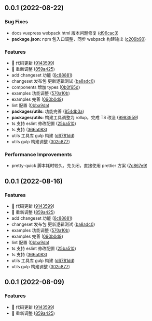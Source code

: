 ## 0.0.1 (2022-08-22)

### Bug Fixes

- docs vuepress webpack html 版本问题修复 ([d96cac3](https://github.com/JS-banana/jack/commit/d96cac38d98272dd6f74c2a736da407c97c0ee9f))
- **package.json:** npm 包入口调整，同步 webpack 构建输出 ([c209b90](https://github.com/JS-banana/jack/commit/c209b90e56ea09935e75e303f3b27ecd403639be))

### Features

- 🎨 代码更新 ([9143599](https://github.com/JS-banana/jack/commit/914359921eea5f65eb190b4bd04bb77e2d44b61c))
- 🚀 重新调整 ([859a425](https://github.com/JS-banana/jack/commit/859a4250b462341e5580f4ca97cbbdec73a6c498))
- add changeset 功能 ([6c88881](https://github.com/JS-banana/jack/commit/6c88881e7a714fe8c641ff586faf8dae2aef71ed))
- changeset 发布包 更新逻辑测试 ([ba8adc0](https://github.com/JS-banana/jack/commit/ba8adc0cba28f38149a0b52c984ec5119715e7c8))
- components 增加 types ([0b0f65d](https://github.com/JS-banana/jack/commit/0b0f65db68f0fb83d517d6472768df980d80c049))
- examples 功能调整 ([570a10b](https://github.com/JS-banana/jack/commit/570a10be96b345a466cfbb9f734007e323bc8501))
- examples 完善 ([090b0d9](https://github.com/JS-banana/jack/commit/090b0d9ac4c0ace6a3683b446b660f7a1385ed89))
- lint 配置 ([0bba9da](https://github.com/JS-banana/jack/commit/0bba9da0a5f920902a2ca3f76b3f8009f837bd81))
- **packages/utils:** 功能完善 ([854db3a](https://github.com/JS-banana/jack/commit/854db3a85127628b0b718f529b545b27f4b6bad4))
- **packages/utils:** 构建工具调整为 rollup，完成 TS 改造 ([9983959](https://github.com/JS-banana/jack/commit/99839597ccea45606e0e2a5c6fd46d25c27fb0d0))
- ts 支持 eslint 修改配置 ([25ba510](https://github.com/JS-banana/jack/commit/25ba5101b62cfafd7159b604e2af7614cafd61de))
- ts 支持 ([366a083](https://github.com/JS-banana/jack/commit/366a083349469b76be9ed64f019127cf4d6f9317))
- utils 工具库 gulp 构建 ([d6781dd](https://github.com/JS-banana/jack/commit/d6781ddae1b914ad20f28deb276878f947f55d59))
- utils gulp 构建调整 ([302c877](https://github.com/JS-banana/jack/commit/302c877a5fd92de5ca81950f3ad7007b9f917453))

### Performance Improvements

- pretty-quick 脚本耗时较久，先关闭，直接使用 prettier 方案 ([7c867e9](https://github.com/JS-banana/jack/commit/7c867e90c412af08cf42c7f58da7599b67d21363))

## 0.0.1 (2022-08-16)

### Features

- 🎨 代码更新 ([9143599](https://github.com/JS-banana/jack/commit/914359921eea5f65eb190b4bd04bb77e2d44b61c))
- 🚀 重新调整 ([859a425](https://github.com/JS-banana/jack/commit/859a4250b462341e5580f4ca97cbbdec73a6c498))
- add changeset 功能 ([6c88881](https://github.com/JS-banana/jack/commit/6c88881e7a714fe8c641ff586faf8dae2aef71ed))
- changeset 发布包 更新逻辑测试 ([ba8adc0](https://github.com/JS-banana/jack/commit/ba8adc0cba28f38149a0b52c984ec5119715e7c8))
- examples 功能调整 ([570a10b](https://github.com/JS-banana/jack/commit/570a10be96b345a466cfbb9f734007e323bc8501))
- examples 完善 ([090b0d9](https://github.com/JS-banana/jack/commit/090b0d9ac4c0ace6a3683b446b660f7a1385ed89))
- lint 配置 ([0bba9da](https://github.com/JS-banana/jack/commit/0bba9da0a5f920902a2ca3f76b3f8009f837bd81))
- ts 支持 eslint 修改配置 ([25ba510](https://github.com/JS-banana/jack/commit/25ba5101b62cfafd7159b604e2af7614cafd61de))
- ts 支持 ([366a083](https://github.com/JS-banana/jack/commit/366a083349469b76be9ed64f019127cf4d6f9317))
- utils 工具库 gulp 构建 ([d6781dd](https://github.com/JS-banana/jack/commit/d6781ddae1b914ad20f28deb276878f947f55d59))
- utils gulp 构建调整 ([302c877](https://github.com/JS-banana/jack/commit/302c877a5fd92de5ca81950f3ad7007b9f917453))

## 0.0.1 (2022-08-09)

### Features

- 🎨 代码更新 ([9143599](https://github.com/JS-banana/jack/commit/914359921eea5f65eb190b4bd04bb77e2d44b61c))
- 🚀 重新调整 ([859a425](https://github.com/JS-banana/jack/commit/859a4250b462341e5580f4ca97cbbdec73a6c498))
